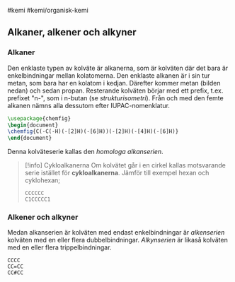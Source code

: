 #kemi #kemi/organisk-kemi 
## Alkaner, alkener och alkyner
### Alkaner
Den enklaste typen av kolväte är alkanerna, som är kolväten där det bara är enkelbindningar mellan kolatomerna. Den enklaste alkanen är i sin tur metan, som bara har en kolatom i kedjan. Därefter kommer metan (bilden nedan) och sedan propan. Resterande kolväten börjar med ett prefix, t.ex. prefixet "n-", som i n-butan (se *strukturisometri*). Från och med den femte alkanen nämns alla dessutom efter IUPAC-nomenklatur.

```tikz
\usepackage{chemfig}
\begin{document}
\chemfig{C(-C(-H)(-[2]H)(-[6]H))(-[2]H)(-[4]H)(-[6]H)}
\end{document}
```

Denna kolväteserie kallas den *homologa alkanserien*.

> [!info] Cykloalkanerna
> Om kolvätet går i en cirkel kallas motsvarande serie istället för **cykloalkanerna**. Jämför till exempel hexan och cyklohexan;
> ```smiles
> CCCCCC
> C1CCCCC1
> ```
### Alkener och alkyner
Medan alkanserien är kolväten med endast enkelbindningar är *alkenserien* kolväten med en eller flera dubbelbindningar. *Alkynserien* är likaså kolväten med en eller flera trippelbindningar.

```smiles
CCCC
CC=CC
CC#CC
```